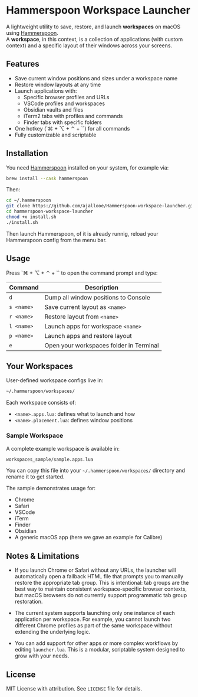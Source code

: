 # Hammerspoon Workspace Launcher

A lightweight utility to save, restore, and launch **workspaces** on macOS using [Hammerspoon](http://www.hammerspoon.org).  
A **workspace**, in this context, is a collection of applications (with custom context) and a specific layout of their windows across your screens.

## Features

- Save current window positions and sizes under a workspace name
- Restore window layouts at any time
- Launch applications with:
  - Specific browser profiles and URLs
  - VSCode profiles and workspaces
  - Obsidian vaults and files
  - iTerm2 tabs with profiles and commands
  - Finder tabs with specific folders
- One hotkey (`⌘ + ⌥ + ⌃ + \``) for all commands
- Fully customizable and scriptable

## Installation

You need [Hammerspoon](https://www.hammerspoon.org) installed on your system, for example via:

```bash
brew install --cask hammerspoon
```

Then:

```bash
cd ~/.hammerspoon
git clone https://github.com/ajallooe/Hammerspoon-workspace-launcher.git
cd hammerspoon-workspace-launcher
chmod +x install.sh
./install.sh
```

Then launch Hammerspoon, of it is already runnig, reload your Hammerspoon config from the menu bar.

## Usage

Press `⌘ + ⌥ + ⌃ + \`` to open the command prompt and type:

| Command           | Description                            |
|------------------|----------------------------------------|
| `d`              | Dump all window positions to Console    |
| `s <name>`       | Save current layout as `<name>`         |
| `r <name>`       | Restore layout from `<name>`            |
| `l <name>`       | Launch apps for workspace `<name>`      |
| `p <name>`       | Launch apps and restore layout          |
| `e`              | Open your workspaces folder in Terminal |

## Your Workspaces

User-defined workspace configs live in:

```bash
~/.hammerspoon/workspaces/
```

Each workspace consists of:

- `<name>.apps.lua`: defines what to launch and how
- `<name>.placement.lua`: defines window positions

### Sample Workspace

A complete example workspace is available in:

```bash
workspaces_sample/sample.apps.lua
```

You can copy this file into your `~/.hammerspoon/workspaces/` directory and rename it to get started.

The sample demonstrates usage for:

- Chrome
- Safari
- VSCode
- iTerm
- Finder
- Obsidian
- A generic macOS app (here we gave an example for Calibre)

## Notes & Limitations

- If you launch Chrome or Safari without any URLs, the launcher will automatically open a fallback HTML file that prompts you to manually restore the appropriate tab group. This is intentional: tab groups are the best way to maintain consistent workspace-specific browser contexts, but macOS browsers do not currently support programmatic tab group restoration.

- The current system supports launching only one instance of each application per workspace. For example, you cannot launch two different Chrome profiles as part of the same workspace without extending the underlying logic.

- You can add support for other apps or more complex workflows by editing `launcher.lua`. This is a modular, scriptable system designed to grow with your needs.

## License

MIT License with attribution. See `LICENSE` file for details.
